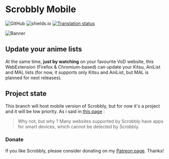 # Scrobbly Mobile

![GitHub](https://img.shields.io/github/license/leonekmi/scrobbly.svg)
![shields.io](https://img.shields.io/badge/browsers-firefox-green.svg)
[![Translation status](https://translate.leonekmi.fr/widgets/scrobbly/-/svg-badge.svg)](https://translate.leonekmi.fr/engage/scrobbly/?utm_source=widget)

![Banner](https://scrobbly.leonekmi.fr/banner_github.png)

## Update your anime lists

At the same time, **just by watching** on your favourite VoD website, this WebExtension (Firefox & Chromium-based) can update your Kitsu, AniList and MAL lists (for now, it supports only Kitsu and AniList, but MAL is planned for next releases).

## Project state

This branch will host mobile version of Scrobbly, but for now it's a project and it will be low priority. As i said in [this page](https://scrobbly.leonekmi.fr/notsupported.html) :

> Why not, but why ? Many websites supported by Scrobbly have apps for smart devices, which cannot be detected by Scrobbly.

### Donate

If you like Scrobbly, please consider donating on my [Patreon page](https://patreon.com/leonekmi). Thanks!
